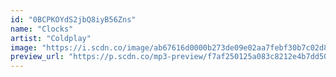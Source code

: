 ```yaml
---
id: "0BCPKOYdS2jbQ8iyB56Zns"
name: "Clocks"
artist: "Coldplay"
image: "https://i.scdn.co/image/ab67616d0000b273de09e02aa7febf30b7c02d82"
preview_url: "https://p.scdn.co/mp3-preview/f7af250125a083c8212e4b7dd508a12c12aeac37"
---
```

